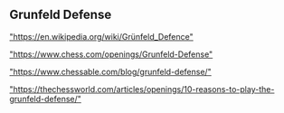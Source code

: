 <h2>Grunfeld Defense</h2>
<p><a href="https://en.wikipedia.org/wiki/Grünfeld_Defence">"https://en.wikipedia.org/wiki/Grünfeld_Defence"</a></p>

<p><a href="https://www.chess.com/openings/Grunfeld-Defense">"https://www.chess.com/openings/Grunfeld-Defense"</a></p>

<p><a href="https://www.chessable.com/blog/grunfeld-defense/">"https://www.chessable.com/blog/grunfeld-defense/"</a></p>

<p><a href="https://thechessworld.com/articles/openings/10-reasons-to-play-the-grunfeld-defense/">"https://thechessworld.com/articles/openings/10-reasons-to-play-the-grunfeld-defense/"</a></p>

